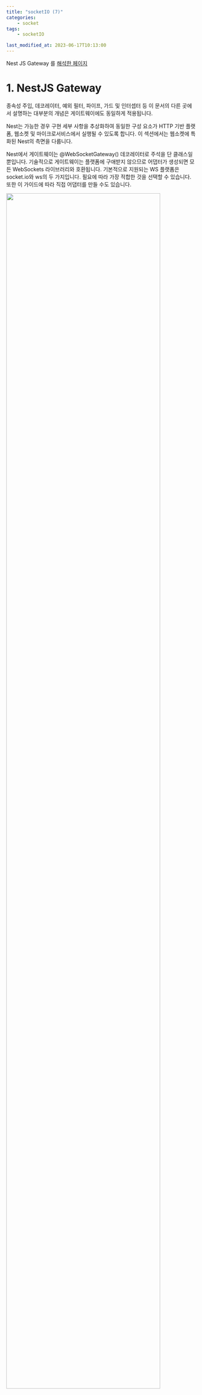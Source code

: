 ```yaml
---
title: "socketIO (7)"
categories:
    - socket
tags:
    - socketIO

last_modified_at: 2023-06-17T10:13:00
---
```


Nest JS Gateway 를 [해석한 페이지](https://docs.nestjs.com/websockets/gateways)

# 1. NestJS Gateway

종속성 주입, 데코레이터, 예외 필터, 파이프, 가드 및 인터셉터 등 이 문서의 다른 곳에서 설명하는 대부분의 개념은 게이트웨이에도 동일하게 적용됩니다.

Nest는 가능한 경우 구현 세부 사항을 추상화하여 동일한 구성 요소가 HTTP 기반 플랫폼, 웹소켓 및 마이크로서비스에서 실행될 수 있도록 합니다. 이 섹션에서는 웹소켓에 특화된 Nest의 측면을 다룹니다.

Nest에서 게이트웨이는 @WebSocketGateway() 데코레이터로 주석을 단 클래스일 뿐입니다. 기술적으로 게이트웨이는 플랫폼에 구애받지 않으므로 어댑터가 생성되면 모든 WebSockets 라이브러리와 호환됩니다. 기본적으로 지원되는 WS 플랫폼은 socket.io와 ws의 두 가지입니다. 필요에 따라 가장 적합한 것을 선택할 수 있습니다. 또한 이 가이드에 따라 직접 어댑터를 만들 수도 있습니다.

<img src="https://github.com/Gaepo-transcendance-fighters/ft_transcendance/assets/85930183/0dc80884-e15c-4f78-9097-69aca895e587" width="90%">

☝🏻 게이트웨이는 provides로 취급될 수 있으며, 이는 클래스 생성자를 통해 종속성을 주입할 수 있다는 의미입니다. 또한 게이트웨이는 다른 클래스(providers 및 controllers)에서도 주입할 수 있습니다.

<br>

---

## 1-1. 설치

웹소켓 기반 애플리케이션 구축을 시작하려면 먼저 필요한 패키지를 설치하세요.

```ts
$ npm i --save @nestjs/websockets @nestjs/platform-socket.io
```

<br>

---

## 1-2. 개요

일반적으로 앱이 웹 애플리케이션이 아니거나 포트를 수동으로 변경하지 않는 한 각 게이트웨이는 HTTP 서버와 동일한 포트에서 수신 대기합니다.

이 기본 동작은 `@WebSocketGateway()` 데코레이터에 인수를 전달하여 수정할 수 있습니다. 예를 들어 `@WebSocketGateway(80)` 은 포트로 80 번을 선택한다는 것입니다. 다음 구성을 사용하여 게이트웨이에서 사용하는 [namespace](https://socket.io/docs/v4/namespaces/)를 설정할 수도 있습니다.

```ts
@WebSocketGateway(80, { namespace: 'events' })

/*
postman 테스트 진행할 때 namespace 는 다음 형태로 입력하여 connect 시도해야한다.

- localhost:80/events
 */
```

❗️게이트웨이는 기존 모듈의 provides 배열에서 참조될 때까지 인스턴스화되지 않습니다.

아래 그림과 같이 지원되는 모든 [옵션](https://socket.io/docs/v4/server-options/)을 소켓 생성자에 두 번째 인수로 전달하여 `@WebSocketGateway()` 데코레이터에 전달할 수 있습니다:

```ts
@WebSocketGateway(81, { transports: ['websocket'] })

/*
transport 옵션에는 websocket 과 polling 이 있다. polling 은 http 프로토콜에서 사용하는 전송 방식이다.

- @WebSocketGateway(80, { namespace: 'events', transports: ['polling'] }) 을 하게 되면 연결이 안된다.
*/
```

이제 게이트웨이가 수신 대기 중이지만 아직 수신 메시지를 구독하지 않았습니다. `events` 메시지를 구독하고 정확히 동일한 데이터로 사용자에게 응답하는 핸들러를 만들어 보겠습니다.

```js
// js
@SubscribeMessage('events')
handleEvent(@MessageBody() data: string): string {
  return data;
}

// ts
@Bind(MessageBody())
@SubscribeMessage('events')
handleEvent(data) {
  return data;
}
```

☝🏻 `SubscribeMessage()` 및 `MessageBody()` 데코레이터는 `@nestjs/websockets` 패키지에서 가져옵니다.

게이트웨이가 생성되면 모듈에 등록할 수 있습니다.

```ts
@Module({
    providers: [EventsGateway],
})
export class EventsModule {}
```

또한 데코레이터에 속성 키를 전달하여 수신 메시지 본문에서 속성 키를 추출할 수도 있습니다:

```ts
// js
@SubscribeMessage('events')
handleEvent(@MessageBody('id') id: number): number {
  // id === messageBody.id
  return id;
}

// ts
@Bind(MessageBody('id'))
@SubscribeMessage('events')
handleEvent(id) {
  // id === messageBody.id
  return id;
}

```

데코레이터를 사용하지 않으면 다음 코드가 기능적으로 동일합니다:

```ts
@SubscribeMessage('events')
handleEvent(client: Socket, data: string): string {
  return data;
}
```

위의 예에서 `handleEvent()` 함수는 두 개의 인수를 받습니다. 첫 번째 인자는 플랫폼별 소켓 인스턴스이고 두 번째 인자는 클라이언트로부터 받은 데이터입니다. 하지만 이 접근 방식은 각 단위 테스트에서 소켓 인스턴스를 모킹해야 하므로 권장되지 않습니다.

`events` 메시지가 수신되면 핸들러는 네트워크를 통해 전송된 것과 동일한 데이터로 `acknowledgment`을 보냅니다. 또한 `client.emit()` 메서드를 사용하는 등 라이브러리별 접근 방식을 사용하여 메시지를 전송할 수도 있습니다. 연결된 소켓 인스턴스에 액세스하려면 `@ConnectedSocket() `데코레이터를 사용합니다.

```ts
// js
@SubscribeMessage('events')
handleEvent(
  @MessageBody() data: string,
  @ConnectedSocket() client: Socket,
): string {
  return data;
}

// ts
@Bind(MessageBody(), ConnectedSocket())
@SubscribeMessage('events')
handleEvent(data, client) {
  return data;
}
```

☝🏻 `ConnectedSocket()` 데코레이터는 `@nestjs/websockets` 패키지에서 가져옵니다.

하지만 이 경우 인터셉터를 활용할 수 없습니다. 사용자에게 응답하지 않으려면 반환문을 건너뛰거나 명시적으로 "falsy" 값(예: 정의되지 않음)을 반환하면 됩니다.

---

이제 클라이언트가 다음과 같은 메시지를 전송합니다.

```ts
socket.emit("events", { name: "Nest" });
```

`handleEvent()` 메서드가 실행됩니다. 위의 핸들러 내에서 전송된 메시지를 수신하려면 클라이언트는 해당 수신 확인 리스너를 첨부해야 합니다.

```ts
socket.emit("events", { name: "Nest" }, (data) => console.log(data));
```

---

### 💡 테스트

버튼을 누르면 `emit` 하는 `index.html` 파일. `emit` 에 `{ name: 'Nest' }` 를 내용으로 넘기고, 마지막 매개변수로 브라우저에 `console.log(data)` 를 한다.

```ts
<!DOCTYPE html>
<html>
  <head>
    <title>Socket.IO chat</title>
    <style></style>
  </head>
  <body>
    <ul id="messages"></ul>
    <button onclick="sendMessage()">Send</button>
    <script src="/socket.io/socket.io.js"></script>
    <script>
      var socket = io("http://localhost:3000/events");

      function sendMessage() {
        socket.emit('events', { name: 'Nest' }, (data) => console.log(data));
      }
    </script>
  </body>
</html>
```

궁금증은 마지막 함수에서 `data` 매개변수는 어디서 받아오는 것일까? `@WebSocketGateway`을 보자.

```ts
@WebSocketGateway({
  namespace: 'events',
  transports: ['polling', 'websocket'],
})

export class eventsGateway {

  @Bind(MessageBody())
  @SubscribeMessage('events')
  handleEvent(data: string) {
    console.log('data : ', data);
    return data;
  }
```

`events` 로 들어온 내용을 `return data` 하는 걸 볼 수 있다. 이 값을 `emit`의 세번째 매개변수로 보내준다. 브라우저 콘솔을 보면 다음과 같은 결과가 나온다.

<img src="https://github.com/Gaepo-transcendance-fighters/ft_transcendance/assets/85930183/0ad4a539-5154-4e72-99b1-7512846513f2" width="90%">

❗️ `return data` 를 빼면 아무것도 출력되지 않는다!

▪︎ [참고 코드](https://github.com/jae-hwan-kim/nest_js/tree/9de468f9db71b92409eb2458e348f42a391efb04/socket/socket-io)

---

## 1-3. Multiple response (다중 응답)

`acknowledgment`은 한 번만 발송됩니다. 또한 네이티브 웹소켓 구현에서는 지원되지 않습니다. 이 제한을 해결하기 위해 두 가지 프로퍼티로 구성된 객체를 반환할 수 있습니다. 방출된 이벤트인 `event` 와 클라이언트에 전달해야 하는 `data`입니다.

```ts
// js
@SubscribeMessage('events')
handleEvent(@MessageBody() data: unknown): WsResponse<unknown> {
  const event = 'events';
  return { event, data };
}

// ts
@Bind(MessageBody())
@SubscribeMessage('events')
handleEvent(data) {
  const event = 'events';
  return { event, data };
}
```

☝🏻 `WsResponse` 인터페이스는 `@nestjs/websockets` 패키지에서 가져옵니다.

❗️ 데이터 필드가 일반 `JavaScript` 객체 응답을 무시하는 `ClassSerializerInterceptor`에 의존하는 경우 `WsResponse`를 구현하는 클래스 인스턴스를 반환해야 합니다.

클라이언트는 수신 응답을 수신 대기하기 위해 다른 이벤트 리스너를 적용해야 합니다.

```ts
socket.on("events", (data) => console.log(data));
```

---

## 1-4. Asynchronous responses (비동기 응답)

메시지 핸들러는 동기식 또는 비동기식으로 응답할 수 있습니다. 따라서 비동기 메서드가 지원됩니다. 또한 메시지 핸들러는 `Observable`을 반환할 수 있으며, 이 경우 스트림이 완료될 때까지 결과값이 방출됩니다.

```ts
// js
@SubscribeMessage('events')
onEvent(@MessageBody() data: unknown): Observable<WsResponse<number>> {
  const event = 'events';
  const response = [1, 2, 3];

  return from(response).pipe(
    map(data => ({ event, data })),
  );
}

// ts
@Bind(MessageBody())
@SubscribeMessage('events')
onEvent(data) {
  const event = 'events';
  const response = [1, 2, 3];

  return from(response).pipe(
    map(data => ({ event, data })),
  );
}
```

위의 예에서 메시지 핸들러는 배열의 각 항목에 대해 3번 응답합니다.

---

## 1-5. Lifecycle hooks

유용한 `Lifecycle hooks`에는 3가지가 있습니다. 모두 해당 인터페이스가 있으며 다음 표에 설명되어 있습니다.

-   `OnGatewayInit`<br>
    -   `afterInit()` 메서드를 구현하도록 강제합니다. 라이브러리별 서버 인스턴스를 인자로 받습니다.

<br>

-   `OnGatewayConnection`<br>
    -   `handleConnection()` 메서드를 구현하도록 강제합니다. 라이브러리별 클라이언트 소켓 인스턴스를 인자로 받습니다.

<br>

-   `OnGatewayDisconnect`<br>
    -   `handleDisconnect()` 메서드를 구현하도록 강제합니다. 라이브러리별 클라이언트 소켓 인스턴스를 인자로 받습니다.

❗️ 각 라이프사이클 인터페이스는 `@nestjs/websockets` 패키지에서 노출됩니다.

---

## 1-6. Server

때로는 `native, platform-specific server 인스턴스`에 직접 액세스하고 싶을 때가 있습니다. 이 객체에 대한 참조는 `afterInit()` 메서드(`OnGatewayInit` 인터페이스)에 인수로 전달됩니다. 또 다른 옵션은 `@WebSocketServer()` 데코레이터를 사용하는 것입니다.

```ts
@WebSocketServer()
server: Server;
```

❗️ `WebSocketServer()` 데코레이터는 `@nestjs/websockets` 패키지에서 가져옵니다.

Nest는 server 인스턴스를 사용할 준비가 되면 이 프로퍼티에 서버 인스턴스를 자동으로 할당합니다.

---

## 1-7. 예시

예제는 [여기](https://github.com/nestjs/nest/tree/master/sample/02-gateways)에서 확인할 수 있습니다.
